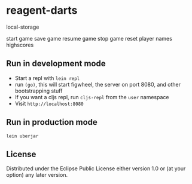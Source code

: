 # reagent-darts

local-storage

start game
save game
resume game
stop game
reset
player names
highscores


## Run in development mode

- Start a repl with `lein repl`
- run `(go)`, this will start figwheel, the server on port 8080, and other bootstrapping stuff
- If you want a cljs repl, run `cljs-repl` from the `user` namespace
- Visit `http://localhost:8080`

## Run in production mode
    lein uberjar

## License

Distributed under the Eclipse Public License either version 1.0 or (at
your option) any later version.
